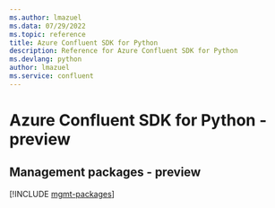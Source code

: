 ```yaml
---
ms.author: lmazuel
ms.data: 07/29/2022
ms.topic: reference
title: Azure Confluent SDK for Python
description: Reference for Azure Confluent SDK for Python
ms.devlang: python
author: lmazuel
ms.service: confluent
---
```

# Azure Confluent SDK for Python - preview

## Management packages - preview
[!INCLUDE [mgmt-packages](confluent-mgmt-index.md)]